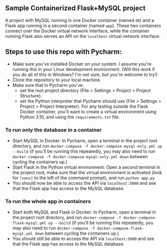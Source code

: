 Sample Containerized Flask+MySQL project
----------------
A project with MySQL running in one Docker container (named `db`) and a Flask app running in
a second container (named `app`). These two containers connect over the Docker virtual network
interface, while the container running Flask also serves an API on the `localhost`
virtual network interface.

## Steps to use this repo with Pycharm:
* Make sure you've installed Docker on your system. I assume you're running
this in your Linux development environment. (Will this work if you
do all of this in Windows? I'm not sure, but you're welcome to try!)
* Clone the repository to your local machine.
* Make sure that in Pycharm you've:
  * set the root project directory (File > Settings > Project > Project Structure).
  * set the Python interpreter that Pycharm should use (File > Settings > Project > Project Interpreter).
  For any testing outside the Flask Docker container, you'll want to create a virtual environment using Python 3.10,
  and using the `requirements.txt` file.

### To run only the database in a container
* Start MySQL in Docker: In Pycharm, open a terminal in the project root directory, and run `docker-compose -f docker-compose-mysql-only.yml up --build`
  (if you'll be running this repeatedly, you may also need to run `docker-compose -f docker-compose-mysql-only.yml down`
  between cycling the containers up.)
* Start Flask in the Python virtual environment:  Open a second terminal in the project root, make sure that the virtual environment is activated (look for `(venv)` to 
the left of the command prompt), and run `python app.py`
* You should now be able to access the API via `localhost:5000` and see that the Flask app has access to the MySQL
database.

### To run the whole app in containers
* Start both MySQL and Flask in Docker: In Pycharm, open a terminal in the project root directory, and run `docker-compose -f docker-compose-flask-mysql.yml up --build`
  (if you'll be running this repeatedly, you may also need to run `docker-compose -f docker-compose-flask-mysql.yml down`
  between cycling the containers up.)
* You should still be able to access the API via `localhost:5000` and see that the Flask app has access to the MySQL
database.